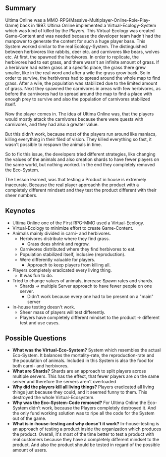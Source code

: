 ## Summary
Ultima Online was a MMO-RPG(Massive-Multiplayer-Online-Role-Play-Game) back in 1997. Ultima Online implemented a Virtual-Ecology-System which was kind of killed by the Players.
This Virtual-Ecology was created Game-Content and was needed because the developer team hadn't had the manpower to generate the content for such a huge player base.
This System worked similar to the real Ecology-System. The distinguished between herbivores like rabbits, deer etc. and carnivores like bears, wolves etc. At first, the spawned the herbivores. In order to replicate, the herbivores had to eat grass, and there wasn't an infinite amount of grass. If a herbivore had eaten grass at a specific place, the grass there grew smaller, like in the real word and after a wile the grass grow back.
So in order to survive, the herbivores had to spread around the whole map to find grass. After a wile, the population was stabilized due to the limited amount of grass.
Next they spawned the carnivores in areas with few herbivores, as before the carnivores had to spread around the map to find a place with enough prey to survive and also the population of carnivores stabilized itself.

Now the player comes in. The idea of Ultima Online was, that the players would mostly attack the carnivores because there were quests with carnivores, and they had also a greater value.

But this didn't work, because most of the players run around like maniacs, killing everything in their filed of vision. They killed everything so fast, it wasn't possible to respawn the animals in time.

So to fix this issue, the developers tried different strategies, like changing the values of the animals and also creation shards to have fewer players on the same world, but nothing worked. 
In the end they completely removed the Eco-System.

The Lesson learned, was that testing a Product in house is extremely inaccurate. Because the real player approachh the product with a completely different mindsett and they test the product different with their sheer numbers.


## Keynotes
- Ultima Online one of the First RPG-MMO used a Virtual-Ecology.
- Virtual-Ecology to minimize effort to create Game-Content.
- Animals mainly divided in carni- and herbivores.
	- Herbivores distribute where they find grass.
		- Grass does shrink and regrow.
	- Carnivores distributed where they find herbivores to eat.
	- Population stabilized itself, inclusive (reproduction).
	- Were differently valuable for players.
		- Approach to keep players from killing all.
- Players completely eradicated every living thing.
	- It was fun to do.
- Tried to change values of animals, increase Spawn rates and shards.
	- Shards -> multiple Server approach to have fewer people on one server.
		- Didn't work because every one had to be present on a "main" server
- In-house testing doesn't work.
	- Sheer mass of players will test differently.
	- Players have completely different mindset to the product -> different test and use cases.

## Possible Questions
- **What was the Virtual-Eco-System?**
	System which resembles the actual Eco-System. It balances the mortality-rate, the reproduction-rate and the population of animals. Included in this System is also the food for both carni- and herbivores.
- **What are Shards?**
	Shards are an approach to split players across multiple servers. This has the effect, that fewer players are on the same server and therefore the servers aren't overloaded
- **Why did the players kill all living things?**
	Players eradicated all living things just because they could, and it seemed funny to them. This destroyed the whole Virtual-Ecosystem.
- **Why was the Eco-System-Code removed?**
	For Ultima Online the Eco-System didn't work, because the Players completely destroyed it. And the only fund working solution was to ripe all the code for the System out of the game.
- **What is in-house-testing and why doesn't it work?**
	In-house-testing is an approach of testing a product inside the organization which produces the product.
	Overall, it's most of the time better to test a product with real customers because they have a completely different mindset to the product. And also the product should be tested in regard of the possible amount of users.

